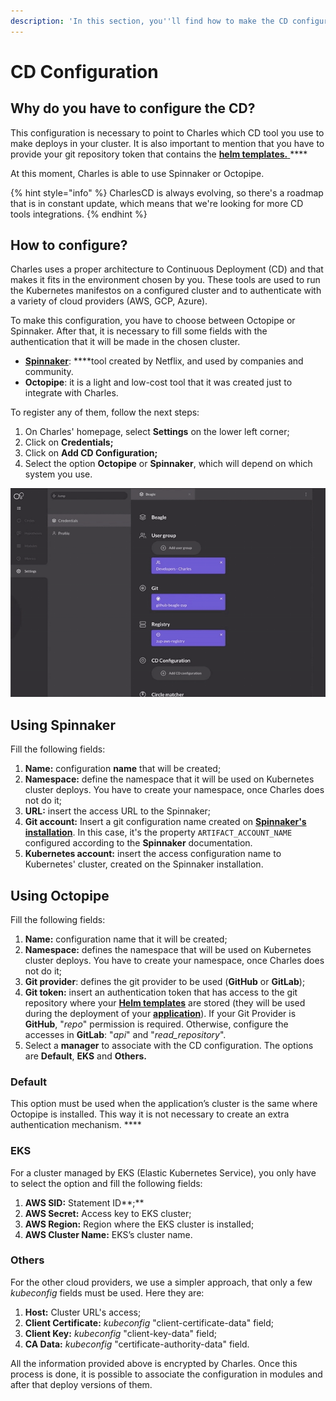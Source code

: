 ```yaml
---
description: 'In this section, you''ll find how to make the CD configuration'
---
```


# CD Configuration

## Why do you have to configure the CD? 

This configuration is necessary to point to Charles which CD tool you use to make deploys in your cluster. It is also important to mention that you have to provide your git repository token that contains the [**helm templates.** ](../get-started/creating-your-first-module/how-to-configure-chart-template.md#what-is-helm)\*\*\*\*

At this moment, Charles is able to use Spinnaker or Octopipe. 

{% hint style="info" %}
CharlesCD is always evolving, so there's a roadmap that is in constant update, which means that we're looking for more CD tools integrations.
{% endhint %}

## How to configure?

Charles uses a proper architecture to Continuous Deployment \(CD\) and that makes it fits in the environment chosen by you. These tools are used to run the Kubernetes manifestos on a configured cluster and to authenticate with a variety of cloud providers \(AWS, GCP, Azure\). 

To make this configuration, you have to choose between Octopipe or Spinnaker. After that, it is necessary to fill some fields with the authentication that it will be made in the chosen cluster.

* [**Spinnaker**](https://www.spinnaker.io/): ****tool created by Netflix, and used by companies and community.  
* **Octopipe**: it is a light and low-cost tool that it was created just to integrate with Charles.

To register any of them, follow the next steps: 

1. On Charles' homepage, select **Settings** on the lower left corner;
2. Click on **Credentials;**
3. Click on **Add CD Configuration;**
4. Select the option **Octopipe** or **Spinnaker**, which will depend on which system you use. 

![Initial register process to configure CD](../.gitbook/assets/cd-configuration-2-1%20%281%29.gif)

## Using Spinnaker

Fill the following fields:

1. **Name:** configuration **name** that will be created;
2. **Namespace:** define the namespace that it will be used on Kubernetes cluster deploys. You have to create your namespace, once Charles does not do it;
3. **URL:** insert the access URL to the Spinnaker;
4. **Git account:** Insert a git configuration name created on [**Spinnaker's installation**](https://spinnaker.io/setup/artifacts/github/). In this case, it's the property `ARTIFACT_ACCOUNT_NAME` configured according to the **Spinnaker** documentation. 
5. **Kubernetes account:** insert the access configuration name to Kubernetes' cluster, created on the Spinnaker installation. 

## Using Octopipe

Fill the following fields:

1. **Name:** configuration name that it will be created; 
2. **Namespace:** defines the namespace that will be used on Kubernetes cluster deploys. You have to create your namespace, once Charles does not do it;
3. **Git provider**: defines the git provider to be used \(**GitHub** or **GitLab**\);
4. **Git token:** insert an authentication token that has access to the git repository where your [**Helm templates**](../get-started/creating-your-first-module/how-to-configure-chart-template.md) are stored \(they will be used during the deployment of your [**application**](../get-started/creating-your-first-module/)\). If your Git Provider is **GitHub**, "_repo_" permission is required. Otherwise, configure the accesses in **GitLab**: "_api_" and "_read\_repository_".
5. Select a **manager** to associate with the CD configuration. The options are **Default**, **EKS** and **Others.**

### **Default**

This option must be used when the application’s cluster is the same where Octopipe is installed. This way it is not necessary to create an extra authentication mechanism. ****

### **EKS**

For a cluster managed by EKS \(Elastic Kubernetes Service\), you only have to select the option and fill the following fields:

1. **AWS SID:** Statement ID**;**
2. **AWS Secret:** Access key to EKS cluster; 
3. **AWS Region:** Region where the EKS cluster is installed; 
4. **AWS Cluster Name:** EKS’s cluster name.

### **Others**

For the other cloud providers, we use a simpler approach, that only a few _kubeconfig_ fields must be used. Here they are: 

1. **Host:** Cluster URL's access;
2. **Client Certificate:** _kubeconfig_ "client-certificate-data" field;
3. **Client Key:** _kubeconfig_  "client-key-data" field;
4. **CA Data:** _kubeconfig_  "certificate-authority-data" field.

All the information provided above is encrypted by Charles. Once this process is done, it is possible to associate the configuration in modules and after that deploy versions of them.  



